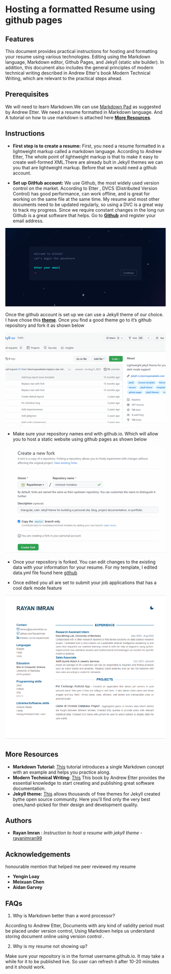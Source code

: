 # Hosting a formatted Resume using github pages


## Features
This document provides practical instructions for hosting and formatting your resume using various technologies. Editing using the Markdown language, Markdown editor, Github Pages, and Jekyll (static site builder). In addition, this document also includes the general principles of modern technical writing described in Andrew Etter's book Modern Technical Writing, which are relevant to the practical steps ahead.


## Prerequisites
We will need to learn Markdown.We can use [Markdown Pad](http://www.markdownpad.com/) as suggested by Andrew Etter. We need a resume formatted in Markdown language. And A tutorial on how to use markdown is attached here [**More Resources**](https://github.com/RayanImran/rayanimran99.github.io/edit/main/README.md).


## Instructions
* **First step is to create a resume:**
First, you need a resume formatted in a lightweight markup called a markdown language. According to Andrew Etter, The whole point of lightweight markup is that to make it easy to create well-formed XML.There are already bult in Jekyll themes we can you that are lightweight markup. Before that we would need a github account.

* **Set up GitHub account:**
We use Github, the most widely used version control on the market. According to Etter , DVCS (Distributed Version Control) has good performance, can work offline, and is great for working on the same file at the same time. My resume and most other documents need to be updated regularly, so using a DVC is a great way to track my progress. Since we require constant changes in the long run Github is a great software that helps. Go to [**Github**](https://github.com/) and register your email address.

![Preview](./githubimg.png)

Once the github account is set up we can use a Jekyll theme of our choice. I have chose this [**theme**](https://github.com/Stavrospanakakis/jekyll-cv). Once you find a good theme go to it’s github repository and fork it as shown below

![Preview](./newfork.gif)

* Make sure your repository names end with github.io. Which will allow you to host a static website using github pages as shown below

![Preview](./fork2.gif)

* Once your repository is forked. You can edit changes to the existing data with your information for your resume. For my template, I edited data.yml file found here [github](https://github.com/RayanImran/rayanimran99.github.io/blob/main/_data/data.yml)

* Once edited you all are set to submit your job applications that has a cool dark mode feature

![Preview](./resume.gif)

## More Resources 
- **Markdown Tutorial:** [This](https://commonmark.org/help/tutorial/) tutorial introduces a single Markdown concept with an example and helps you practice along.
- **Modern Technical Writing:** [This](https://www.amazon.ca/Modern-Technical-Writing-Introduction-Documentation-ebook/dp/B01A2QL9SS) This book by Andrew Etter provides the essential knowledge to start creating and publishing great software documentation.
- **Jekyll theme:** [This](https://jekyllthemes.io/free) allows thousands of free themes for Jekyll created bythe open source community. Here you'll find only the very best ones,hand-picked for their design and development quality.

## Authors

- **Rayan Imran** : *Instruction to host a resume with jekyll theme* - [rayanimran99](https://github.com/RayanImran/rayanimran99.github.io)

## Acknowledgements
honourable mention that helped me peer reviewed my resume
- **Yengin Loay**
- **Meixuan Chen**
- **Aidan Garvey**

## FAQs

1. Why is Markdown better than a word
processor?</br>  

According to Andrew Etter, Documents with any kind of validity period must be placed under version control, Using Markdown helps us understand storing document online using version control .

2. Why is my resume not showing up?</br> 

Make sure your repository is in the format username.github.io. It may take a while for it to be published live. So user can refresh it after 10-20 minutes and it should work.
